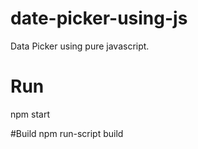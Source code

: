 # date-picker-using-js
Data Picker using pure javascript.

# Run
npm start

#Build
npm run-script build
